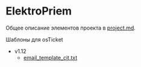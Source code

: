 # ElektroPriem

Общее описание элементов проекта в [project.md](/project.md).

Шаблоны для osTicket
- v1.12
    - [email_template_cit.txt](/email_template_cit.txt)
